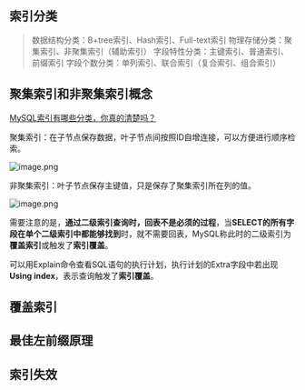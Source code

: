 
## 索引分类
> 数据结构分类：B+tree索引、Hash索引、Full-text索引
> 物理存储分类：聚集索引、非聚集索引（辅助索引）
> 字段特性分类：主键索引、普通索引、前缀索引
> 字段个数分类：单列索引、联合索引（复合索引、组合索引）



## 聚集索引和非聚集索引概念
[MySQL索引有哪些分类，你真的清楚吗？](https://segmentfault.com/a/1190000037683781#item-3)
    
聚集索引：在子节点保存数据，叶子节点间按照ID自增连接，可以方便进行顺序检索。

![image.png](https://cdn.nlark.com/yuque/0/2022/png/1927971/1644765170628-2398b0ff-793a-4aae-957d-7f03b95f55f6.png#clientId=u789855af-ed52-4&crop=0&crop=0&crop=1&crop=1&from=paste&height=280&id=u48a37ad1&margin=%5Bobject%20Object%5D&name=image.png&originHeight=559&originWidth=1173&originalType=binary&ratio=1&rotation=0&showTitle=false&size=464075&status=done&style=none&taskId=ud276d0d9-9b2c-43cf-99ca-561c730dcbc&title=&width=586.5)

非聚集索引：叶子节点保存主键值，只是保存了聚集索引所在列的值。

![image.png](https://cdn.nlark.com/yuque/0/2022/png/1927971/1644765175151-78a2041a-2925-4993-946c-c84e0f0fea2e.png#clientId=u789855af-ed52-4&crop=0&crop=0&crop=1&crop=1&from=paste&height=220&id=u82422786&margin=%5Bobject%20Object%5D&name=image.png&originHeight=440&originWidth=1531&originalType=binary&ratio=1&rotation=0&showTitle=false&size=403135&status=done&style=none&taskId=ud4d2bf7a-2864-495f-9627-076317e99a5&title=&width=765.5)

需要注意的是，**通过二级索引查询时，回表不是必须的过程**，当**SELECT的所有字段在单个二级索引中都能够找到**时，就不需要回表，MySQL称此时的二级索引为**覆盖索引**或触发了**索引覆盖**。

可以用Explain命令查看SQL语句的执行计划，执行计划的Extra字段中若出现**Using index**，表示查询触发了**索引覆盖**。

## 覆盖索引


## 最佳左前缀原理

## 索引失效